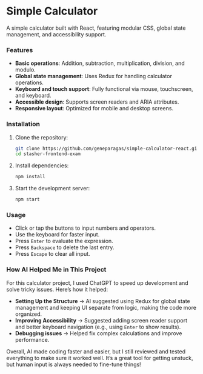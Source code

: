 # Simple Calculator

A simple calculator built with React, featuring modular CSS, global state management, and accessibility support.

### Features

- **Basic operations**: Addition, subtraction, multiplication, division, and modulo.
- **Global state management**: Uses Redux for handling calculator operations.
- **Keyboard and touch support**: Fully functional via mouse, touchscreen, and keyboard.
- **Accessible design**: Supports screen readers and ARIA attributes.
- **Responsive layout**: Optimized for mobile and desktop screens.

### Installation

1. Clone the repository:
   ```bash
   git clone https://github.com/geneparagas/simple-calculator-react.git
   cd stasher-frontend-exam
   ```
2. Install dependencies:
   ```bash
   npm install
   ```
3. Start the development server:
   ```bash
   npm start
   ```

### Usage

- Click or tap the buttons to input numbers and operators.
- Use the keyboard for faster input.
- Press `Enter` to evaluate the expression.
- Press `Backspace` to delete the last entry.
- Press `Escape` to clear all input.

### How AI Helped Me in This Project

For this calculator project, I used ChatGPT to speed up development and solve tricky issues. Here’s how it helped:

- **Setting Up the Structure** → AI suggested using Redux for global state management and keeping UI separate from logic, making the code more organized.
- **Improving Accessibility** → Suggested adding screen reader support and better keyboard navigation (e.g., using `Enter` to show results).
- **Debugging issues** → Helped fix complex calculations and improve performance.

Overall, AI made coding faster and easier, but I still reviewed and tested everything to make sure it worked well. It’s a great tool for getting unstuck, but human input is always needed to fine-tune things!
